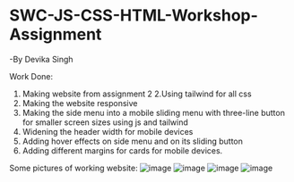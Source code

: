 # SWC-JS-CSS-HTML-Workshop-Assignment
-By Devika Singh

Work Done:
1. Making website from assignment 2
2.Using tailwind for all css
3. Making the website responsive 
4. Making the side menu into a mobile sliding menu with three-line button for smaller screen sizes using js and tailwind
5. Widening the header width for mobile devices
6. Adding hover effects on side menu and on its sliding button
7. Adding different margins for cards for mobile devices.

Some pictures of working website:
![image](https://user-images.githubusercontent.com/95178561/177640719-fbceb497-15d9-46c1-ba83-69d9ece235c7.png)
![image](https://user-images.githubusercontent.com/95178561/177641150-ef422196-7f95-40a9-920b-034796215c8a.png)
![image](https://user-images.githubusercontent.com/95178561/177641999-da179cbd-5905-4165-8dad-23aa4f7e8f88.png)
![image](https://user-images.githubusercontent.com/95178561/177642326-94b37afe-6198-45ac-a456-920f8775aa6a.png)



